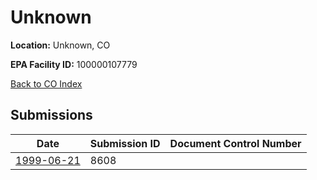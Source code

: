 # Unknown

**Location:** Unknown, CO

**EPA Facility ID:** 100000107779

[Back to CO Index](../../index.md)

## Submissions

| Date | Submission ID | Document Control Number |
|------|--------------|-------------------------|
| [1999-06-21](submissions/8608.md) | 8608 |  |

